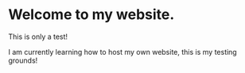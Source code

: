 # Welcome to my website.
This is only a test!

I am currently learning how to host my own website, this is my testing grounds!
